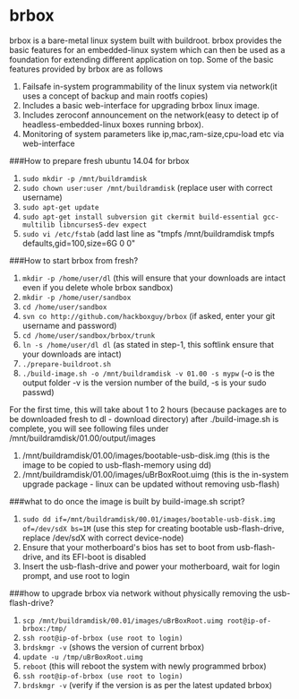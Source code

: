 # brbox
brbox is a bare-metal linux system built with buildroot. brbox provides the basic features for an embedded-linux system which can then be used as a foundation for extending different application on top. Some of the basic features provided by brbox are as follows
  1. Failsafe in-system programmability of the linux system via network(it uses a concept of backup and main rootfs copies)
  2. Includes a basic web-interface for upgrading brbox linux image.
  3. Includes zeroconf announcement on the network(easy to detect ip of headless-embedded-linux boxes running brbox).
  4. Monitoring of system parameters like ip,mac,ram-size,cpu-load etc via web-interface
 

###How to prepare fresh ubuntu 14.04 for brbox
1. ```sudo mkdir -p /mnt/buildramdisk```
2. ```sudo chown user:user /mnt/buildramdisk``` (replace user with correct username)
3. ```sudo apt-get update```
4. ```sudo apt-get install subversion git ckermit build-essential gcc-multilib libncurses5-dev expect```
5. ```sudo vi /etc/fstab``` (add last line as "tmpfs   /mnt/buildramdisk    tmpfs   defaults,gid=100,size=6G 0 0"

###How to start brbox from fresh?
1. ```mkdir -p /home/user/dl``` (this will ensure that your downloads are intact even if you delete whole brbox sandbox)
2. ```mkdir -p /home/user/sandbox```
3. ```cd /home/user/sandbox```
4. ```svn co http://github.com/hackboxguy/brbox```      (if asked, enter your git username and password)
5. ```cd /home/user/sandbox/brbox/trunk```
6. ```ln -s /home/user/dl dl```   (as stated in step-1, this softlink ensure that your downloads are intact)
7. ```./prepare-buildroot.sh```
8. ```./build-image.sh -o /mnt/buildramdisk -v 01.00 -s mypw```    (-o is the output folder -v is the version number of the build, -s is your sudo passwd)

For the first time, this will take about 1 to 2 hours (because packages are to be downloaded fresh to dl - download directory)
after ./build-image.sh is complete, you will see following files under /mnt/buildramdisk/01.00/output/images
  1. /mnt/buildramdisk/01.00/images/bootable-usb-disk.img (this is the image to be copied to usb-flash-memory using dd)
  2. /mnt/buildramdisk/01.00/images/uBrBoxRoot.uimg   (this is the in-system upgrade package - linux can be updated without removing usb-flash)

###what to do once the image is built by build-image.sh script?
1. ```sudo dd if=/mnt/buildramdisk/00.01/images/bootable-usb-disk.img of=/dev/sdX bs=1M``` (use this step for creating bootable usb-flash-drive, replace /dev/sdX with correct device-node)
2. Ensure that your motherboard's bios has set to boot from usb-flash-drive, and its EFI-boot is disabled
3. Insert the usb-flash-drive and power your motherboard, wait for login prompt, and use root to login

###how to upgrade brbox via network without physically removing the usb-flash-drive?
1. ```scp /mnt/buildramdisk/00.01/images/uBrBoxRoot.uimg root@ip-of-brbox:/tmp/```
2. ```ssh root@ip-of-brbox (use root to login)```
3. ```brdskmgr -v``` (shows the version of current brbox)
4. ```update -u /tmp/uBrBoxRoot.uimg```
5. ```reboot``` (this will reboot the system with newly programmed brbox)
6. ```ssh root@ip-of-brbox (use root to login)```
7. ```brdskmgr -v``` (verify if the version is as per the latest updated brbox)

